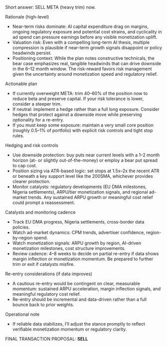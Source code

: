 Short answer: SELL META (heavy trim) now.

Rationale (high-level)
- Near-term risks dominate: AI capital expenditure drag on margins, ongoing regulatory exposure and potential cost strains, and cyclicality in ad spend can pressure earnings before any visible monetization uplift.
- Valuation risk: Even with a compelling long-term AI thesis, multiple compression is plausible if near-term growth signals disappoint or policy headwinds persist.
- Positioning context: While the plan notes constructive technicals, the bear case emphasizes real, tangible headwinds that can drive downside in the 6–12 month window. The risk-reward favors risk management given the uncertainty around monetization speed and regulatory relief.

Actionable plan
- If currently overweight META: trim 40–60% of the position now to reduce beta and preserve capital. If your risk tolerance is lower, consider a steeper trim.
- If neutral: implement a hedge rather than a full long exposure. Consider hedges that protect against a downside move while preserving optionality for a re-entry.
- If you must keep some exposure: maintain a very small core position (roughly 0.5–1% of portfolio) with explicit risk controls and tight stop rules.

Hedging and risk controls
- Use downside protection: buy puts near current levels with a 1–2 month horizon (at- or slightly out-of-the-money) or employ a bear put spread to cap cost.
- Position sizing via ATR-based logic: set stops at 1.5x–2x the recent ATR or beneath a key support level like the 200SMA, whichever provides clearer protection.
- Monitor catalysts: regulatory developments (EU DMA milestones, Nigeria settlements), ARPU/tier monetization signals, and regional ad-market trends. Any sustained ARPU growth or meaningful cost relief could prompt a reassessment.

Catalysts and monitoring cadence
- Track EU DMA progress, Nigeria settlements, cross-border data policies.
- Watch ad-market dynamics: CPM trends, advertiser confidence, region-by-region spend.
- Watch monetization signals: ARPU growth by region, AI-driven monetization milestones, cost structure improvements.
- Review cadence: 4–8 weeks to decide on partial re-entry if data shows margin inflection or monetization momentum. Be prepared to further trim or exit if catalysts misfire.

Re-entry considerations (if data improves)
- A cautious re-entry would be contingent on clear, measurable momentum: sustained ARPU acceleration, margin inflection signals, and meaningful regulatory cost relief.
- Re-entry should be incremental and data-driven rather than a full bounce back to prior weights.

Operational note
- If reliable data stabilizes, I’ll adjust the stance promptly to reflect verifiable monetization momentum or regulatory clarity.

FINAL TRANSACTION PROPOSAL: **SELL**